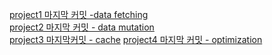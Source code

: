 [project1 마지막 커밋 -data fetching ](https://github.com/jio-ping/nextjs_study/tree/cb35f99824161814e5ed180f2be085c6a1ee3ed2)<br/>
[project2 마지막 커밋 - data mutation](https://github.com/jio-ping/nextjs_study/tree/e2bd9fe9895fe63cad1b3927487b96740f4cc268)<br/>
[project3 마지막커밋 - cache](https://github.com/jio-ping/nextjs_study/tree/eb9760c133b650844d1e310fe446c0051a77e266)
[project4 마지막 커밋 - optimization](https://github.com/jio-ping/nextjs_study/tree/eea539e23631b15f02e08556d61ab839d728bc55)
